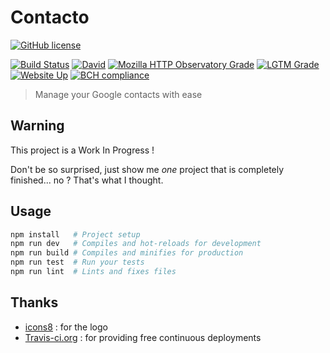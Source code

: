 # Contacto

[![GitHub license](https://img.shields.io/github/license/shuunen/contacto.svg?color=informational)](https://github.com/Shuunen/contacto/blob/master/LICENSE)

[![Build Status](https://travis-ci.org/Shuunen/contacto.svg?branch=master)](https://travis-ci.org/Shuunen/contacto)
[![David](https://img.shields.io/david/shuunen/contacto.svg)](https://david-dm.org/shuunen/contacto)
[![Mozilla HTTP Observatory Grade](https://img.shields.io/mozilla-observatory/grade/shuunen-contacto.netlify.app.svg?publish)](https://observatory.mozilla.org/analyze/shuunen-contacto.netlify.app)
[![LGTM Grade](https://img.shields.io/lgtm/grade/javascript/github/Shuunen/contacto.svg)](https://lgtm.com/projects/g/Shuunen/contacto/)
[![Website Up](https://img.shields.io/website/https/shuunen-contacto.netlify.app.svg)](https://shuunen-contacto.netlify.app)
[![BCH compliance](https://bettercodehub.com/edge/badge/Shuunen/contacto?branch=master)](https://bettercodehub.com/)

> Manage your Google contacts with ease

## Warning

This project is a Work In Progress !

Don't be so surprised, just show me *one* project that is completely finished... no ? That's what I thought.

## Usage

```bash
npm install   # Project setup
npm run dev   # Compiles and hot-reloads for development
npm run build # Compiles and minifies for production
npm run test  # Run your tests
npm run lint  # Lints and fixes files
```

## Thanks

- [icons8](https://icons8.com) : for the logo
- [Travis-ci.org](https://travis-ci.org) : for providing free continuous deployments
